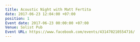 ```yaml
---
title: Acoustic Night with Matt Fertita
date: 2017-06-23 12:04:00 +07:00
position: 1
Event date: 2017-06-23 00:00:00 +07:00
Venue: Solist Pub
Event URL: https://www.facebook.com/events/431470210554716/
---
```


